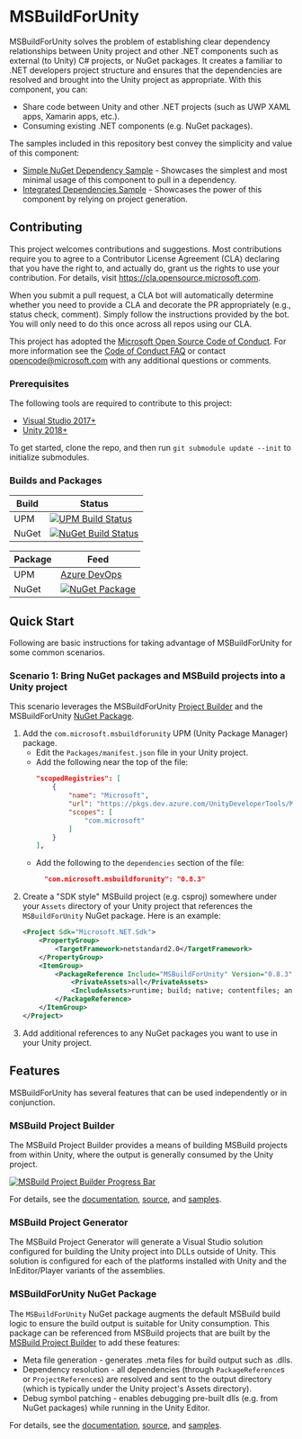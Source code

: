 # MSBuildForUnity

MSBuildForUnity solves the problem of establishing clear dependency relationships between Unity project and other .NET components such as external (to Unity) C# projects, or NuGet packages. It creates a familiar to .NET developers project structure and ensures that the dependencies are resolved and brought into the Unity project as appropriate. With this component, you can:

- Share code between Unity and other .NET projects (such as UWP XAML apps, Xamarin apps, etc.).
- Consuming existing .NET components (e.g. NuGet packages).

The samples included in this repository best convey the simplicity and value of this component:

- [Simple NuGet Dependency Sample](Samples/SimpleNuGetDependency.Unity/README.md) - Showcases the simplest and most minimal usage of this component to pull in a dependency.
- [Integrated Dependencies Sample](Samples/IntegratedDependencies.Unity/README.md) - Showcases the power of this component by relying on project generation.

## Contributing

This project welcomes contributions and suggestions.  Most contributions require you to agree to a
Contributor License Agreement (CLA) declaring that you have the right to, and actually do, grant us
the rights to use your contribution. For details, visit https://cla.opensource.microsoft.com.

When you submit a pull request, a CLA bot will automatically determine whether you need to provide
a CLA and decorate the PR appropriately (e.g., status check, comment). Simply follow the instructions
provided by the bot. You will only need to do this once across all repos using our CLA.

This project has adopted the [Microsoft Open Source Code of Conduct](https://opensource.microsoft.com/codeofconduct/).
For more information see the [Code of Conduct FAQ](https://opensource.microsoft.com/codeofconduct/faq/) or
contact [opencode@microsoft.com](mailto:opencode@microsoft.com) with any additional questions or comments.

### Prerequisites

The following tools are required to contribute to this project:
- [Visual Studio 2017+](https://visualstudio.microsoft.com/downloads)
- [Unity 2018+](https://unity3d.com/get-unity/download)

To get started, clone the repo, and then run `git submodule update --init` to initialize submodules.

### Builds and Packages

| Build | Status                                               |
|-------|------------------------------------------------------|
| UPM   | [![UPM Build Status][UPMBuildBadge]][UPMBuild]       |
| NuGet | [![NuGet Build Status][NuGetBuildBadge]][NuGetBuild] |

| Package | Feed                                                                                                                  |
|---------|-----------------------------------------------------------------------------------------------------------------------|
| UPM     | [Azure DevOps](https://dev.azure.com/UnityDeveloperTools/MSBuildForUnity/_packaging?_a=feed&feed=UnityDeveloperTools) |
| NuGet   | [![NuGet Package][NuGetPackageBadge]][NuGetPackage]                                                                   |

## Quick Start

Following are basic instructions for taking advantage of MSBuildForUnity for some common scenarios.

### Scenario 1: Bring NuGet packages and MSBuild projects into a Unity project

This scenario leverages the MSBuildForUnity [Project Builder](#msbuild-project-builder) and the MSBuildForUnity [NuGet Package](#msbuildforunity-nuget-package).

1. Add the `com.microsoft.msbuildforunity` UPM (Unity Package Manager) package.
    - Edit the `Packages/manifest.json` file in your Unity project.
    - Add the following near the top of the file:
        ```json
        "scopedRegistries": [
            {
                "name": "Microsoft",
                "url": "https://pkgs.dev.azure.com/UnityDeveloperTools/MSBuildForUnity/_packaging/UnityDeveloperTools/npm/registry/",
                "scopes": [
                    "com.microsoft"
                ]
            }
        ],
        ```
    - Add the following to the `dependencies` section of the file:
        ```json
          "com.microsoft.msbuildforunity": "0.8.3"
        ```
1. Create a "SDK style" MSBuild project (e.g. csproj) somewhere under your `Assets` directory of your Unity project that references the `MSBuildForUnity` NuGet package. Here is an example:
    ```xml
    <Project Sdk="Microsoft.NET.Sdk">
        <PropertyGroup>
            <TargetFramework>netstandard2.0</TargetFramework>
        </PropertyGroup>
        <ItemGroup>
            <PackageReference Include="MSBuildForUnity" Version="0.8.3">
                <PrivateAssets>all</PrivateAssets>
                <IncludeAssets>runtime; build; native; contentfiles; analyzers</IncludeAssets>
            </PackageReference>
        </ItemGroup>
    </Project>
    ```
1. Add additional references to any NuGet packages you want to use in your Unity project.

## Features

MSBuildForUnity has several features that can be used independently or in conjunction.

### MSBuild Project Builder

The MSBuild Project Builder provides a means of building MSBuild projects from within Unity, where the output is generally consumed by the Unity project.

[![MSBuild Project Builder Progress Bar](Documentation/MSBuildProjectBuilder/MSBuildProgressBar.gif)](Documentation/MSBuildProjectBuilder/MSBuildProjectBuilder.md)

For details, see the [documentation](Documentation/MSBuildProjectBuilder/MSBuildProjectBuilder.md), [source](Source/MSBuildTools.Unity/Packages/com.microsoft.msbuildforunity/Editor/ProjectBuilder/MSBuildProjectBuilder.cs), and [samples](Source/MSBuildTools.Unity/Assets/Samples/Samples.sln).

### MSBuild Project Generator

The MSBuild Project Generator will generate a Visual Studio solution configured for building the Unity project into DLLs outside of Unity. This solution is configured for each of the platforms installed with Unity and the InEditor/Player variants of the assemblies.

### MSBuildForUnity NuGet Package

The `MSBuildForUnity` NuGet package augments the default MSBuild build logic to ensure the build output is suitable for Unity consumption. This package can be referenced from MSBuild projects that are built by the [MSBuild Project Builder](#msbuild-project-builder) to add these features:

- Meta file generation - generates .meta files for build output such as .dlls.
- Dependency resolution - all dependencies (through `PackageReference`s or `ProjectReference`s) are resolved and sent to the output directory (which is typically under the Unity project's Assets directory).
- Debug symbol patching - enables debugging pre-built dlls (e.g. from NuGet packages) while running in the Unity Editor.

For details, see the [documentation](Documentation/MSBuildForUnityNuGetPackage/MSBuildForUnityNuGetPackage.md), [source](Source/MSBuildTools.Unity.NuGet/MSBuildForUnity.csproj), and [samples](Source/MSBuildTools.Unity/Assets/Samples/Samples.sln).


[PRBuildBadge]: https://dev.azure.com/UnityDeveloperTools/MSBuildForUnity/_apis/build/status/MSBuildForUnity.PRGate?branchName=master
[PRBuild]: https://dev.azure.com/UnityDeveloperTools/MSBuildForUnity/_build/latest?definitionId=2&branchName=master

[UPMBuildBadge]: https://dev.azure.com/UnityDeveloperTools/MSBuildForUnity/_apis/build/status/MSBuildForUnity.Publish.UPM?branchName=master
[UPMBuild]: https://dev.azure.com/UnityDeveloperTools/MSBuildForUnity/_build/latest?definitionId=1&branchName=master

[NuGetBuildBadge]: https://dev.azure.com/UnityDeveloperTools/MSBuildForUnity/_apis/build/status/MSBuildForUnity.Publish.NuGet?branchName=master
[NuGetBuild]: https://dev.azure.com/UnityDeveloperTools/MSBuildForUnity/_build/latest?definitionId=3&branchName=master

[NuGetPackageBadge]: https://feeds.dev.azure.com/UnityDeveloperTools/0cb95e25-9194-4ccd-9afb-439b25ecb93a/_apis/public/Packaging/Feeds/a3d1c3cc-6042-4e05-b699-39a947e75639/Packages/bdf78d31-dd97-4f6b-befb-75bb6185172e/Badge
[NuGetPackage]: https://dev.azure.com/UnityDeveloperTools/MSBuildForUnity/_packaging?_a=package&feed=a3d1c3cc-6042-4e05-b699-39a947e75639&package=bdf78d31-dd97-4f6b-befb-75bb6185172e&preferRelease=true
